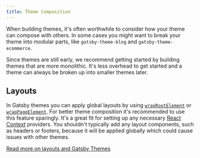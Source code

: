 ```yaml
---
title: Theme Composition
---
```


When building themes, it's often worthwhile to consider how your theme can compose with others.
In some cases you might want to break your theme into modular parts, like `gatsby-theme-blog`
and `gatsby-theme-ecommerce`.

Since themes are still early, we recommend getting started by building themes that are more
monolithic. It's less overhead to get started and a theme can always be broken up into smaller
themes later.

## Layouts

In Gatsby themes you can apply global layouts by using [`wrapRootElement`](/docs/reference/builds/gatsby-browser/#wrapRootElement)
or [`wrapPageElement`](/docs/reference/builds/gatsby-browser/#wrapPageElement). For better theme
composition it's recommended to use this feature sparingly. It's a great fit for setting up any
necessary [React Context](https://reactjs.org/docs/context.html) providers. You shouldn't typically
add any layout components, such as headers or footers, because it will be applied globally which
could cause issues with other themes.

[Read more on layouts and Gatsby Themes](https://www.christopherbiscardi.com/post/layouts-in-gatsby-themes)
